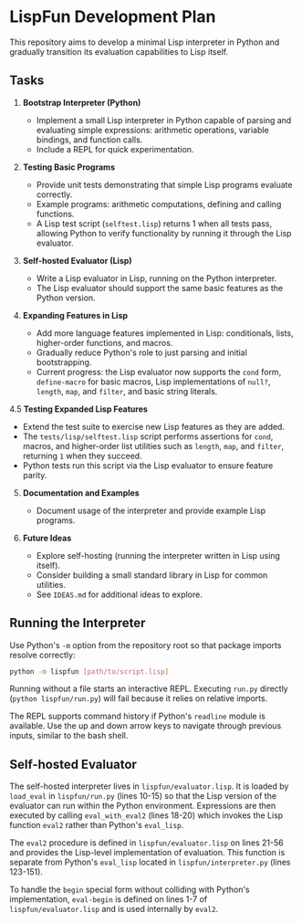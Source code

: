 # LispFun Development Plan

This repository aims to develop a minimal Lisp interpreter in Python and gradually transition its evaluation capabilities to Lisp itself.

## Tasks

1. **Bootstrap Interpreter (Python)**
   - Implement a small Lisp interpreter in Python capable of parsing and evaluating simple expressions: arithmetic operations, variable bindings, and function calls.
   - Include a REPL for quick experimentation.

2. **Testing Basic Programs**
   - Provide unit tests demonstrating that simple Lisp programs evaluate correctly.
   - Example programs: arithmetic computations, defining and calling functions.
   - A Lisp test script (`selftest.lisp`) returns 1 when all tests pass, allowing Python to verify functionality by running it through the Lisp evaluator.

3. **Self-hosted Evaluator (Lisp)**
   - Write a Lisp evaluator in Lisp, running on the Python interpreter.
   - The Lisp evaluator should support the same basic features as the Python version.

4. **Expanding Features in Lisp**
   - Add more language features implemented in Lisp: conditionals, lists, higher-order functions, and macros.
   - Gradually reduce Python's role to just parsing and initial bootstrapping.
   - Current progress: the Lisp evaluator now supports the `cond` form, `define-macro` for basic macros, Lisp implementations of `null?`, `length`, `map`, and `filter`, and basic string literals.

4.5 **Testing Expanded Lisp Features**
   - Extend the test suite to exercise new Lisp features as they are added.
   - The `tests/lisp/selftest.lisp` script performs assertions for `cond`, macros, and higher-order list utilities such as `length`, `map`, and `filter`, returning `1` when they succeed.
   - Python tests run this script via the Lisp evaluator to ensure feature parity.

5. **Documentation and Examples**
   - Document usage of the interpreter and provide example Lisp programs.

6. **Future Ideas**
   - Explore self-hosting (running the interpreter written in Lisp using itself).
   - Consider building a small standard library in Lisp for common utilities.
   - See `IDEAS.md` for additional ideas to explore.

## Running the Interpreter

Use Python's `-m` option from the repository root so that package imports resolve correctly:

```bash
python -m lispfun [path/to/script.lisp]
```

Running without a file starts an interactive REPL. Executing `run.py` directly
(`python lispfun/run.py`) will fail because it relies on relative imports.

The REPL supports command history if Python's `readline` module is available.
Use the up and down arrow keys to navigate through previous inputs, similar to
the bash shell.

## Self-hosted Evaluator

The self-hosted interpreter lives in `lispfun/evaluator.lisp`. It is loaded by `load_eval` in `lispfun/run.py` (lines 10-15) so that the Lisp version of the evaluator can run within the Python environment. Expressions are then executed by calling `eval_with_eval2` (lines 18-20) which invokes the Lisp function `eval2` rather than Python's `eval_lisp`.

The `eval2` procedure is defined in `lispfun/evaluator.lisp` on lines 21-56 and provides the Lisp-level implementation of evaluation. This function is separate from Python's `eval_lisp` located in `lispfun/interpreter.py` (lines 123-151).

To handle the `begin` special form without colliding with Python's implementation, `eval-begin` is defined on lines 1-7 of `lispfun/evaluator.lisp` and is used internally by `eval2`.
